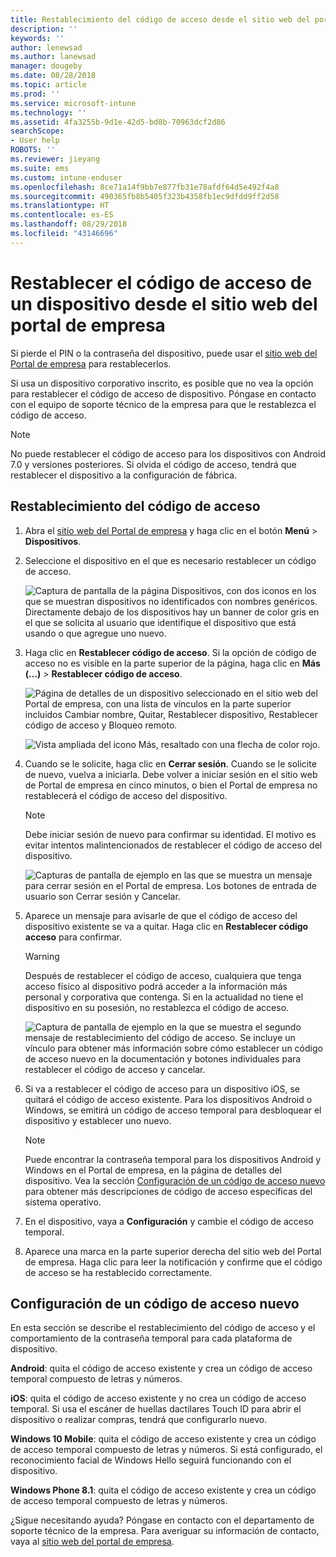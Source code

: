 ```yaml
---
title: Restablecimiento del código de acceso desde el sitio web del portal de empresa | Microsoft Docs
description: ''
keywords: ''
author: lenewsad
ms.author: lanewsad
manager: dougeby
ms.date: 08/28/2018
ms.topic: article
ms.prod: ''
ms.service: microsoft-intune
ms.technology: ''
ms.assetid: 4fa3255b-9d1e-42d5-bd8b-70963dcf2d86
searchScope:
- User help
ROBOTS: ''
ms.reviewer: jieyang
ms.suite: ems
ms.custom: intune-enduser
ms.openlocfilehash: 8ce71a14f9bb7e877fb31e78afdf64d5e492f4a8
ms.sourcegitcommit: 490365fb8b5405f323b4358fb1ec9dfdd9ff2d58
ms.translationtype: HT
ms.contentlocale: es-ES
ms.lasthandoff: 08/29/2018
ms.locfileid: "43146696"
---
```

# <a name="how-to-reset-your-device-passcode-from-the-company-portal-website"></a>Restablecer el código de acceso de un dispositivo desde el sitio web del portal de empresa

Si pierde el PIN o la contraseña del dispositivo, puede usar el [sitio web del Portal de empresa](https://portal.manage.microsoft.com) para restablecerlos.  

Si usa un dispositivo corporativo inscrito, es posible que no vea la opción para restablecer el código de acceso de dispositivo. Póngase en contacto con el equipo de soporte técnico de la empresa para que le restablezca el código de acceso.

   > [!NOTE]
   > No puede restablecer el código de acceso para los dispositivos con Android 7.0 y versiones posteriores. Si olvida el código de acceso, tendrá que restablecer el dispositivo a la configuración de fábrica. 

## <a name="reset-your-passcode"></a>Restablecimiento del código de acceso

1.  Abra el [sitio web del Portal de empresa](https://portal.manage.microsoft.com) y haga clic en el botón __Menú__ > __Dispositivos__.  

2. Seleccione el dispositivo en el que es necesario restablecer un código de acceso.  

    ![Captura de pantalla de la página Dispositivos, con dos iconos en los que se muestran dispositivos no identificados con nombres genéricos. Directamente debajo de los dispositivos hay un banner de color gris en el que se solicita al usuario que identifique el dispositivo que está usando o que agregue uno nuevo.](./media/rename-reset-device-step2-1808.png) 

3. Haga clic en **Restablecer código de acceso**. Si la opción de código de acceso no es visible en la parte superior de la página, haga clic en **Más (...)** > **Restablecer código de acceso**.   

   ![Página de detalles de un dispositivo seleccionado en el sitio web del Portal de empresa, con una lista de vínculos en la parte superior incluidos Cambiar nombre, Quitar, Restablecer dispositivo, Restablecer código de acceso y Bloqueo remoto. ](./media/rename-reset-device-1808.png)   

    ![Vista ampliada del icono Más, resaltado con una flecha de color rojo.](./media/rename-reset-device-step3-more-1808.png)  

4. Cuando se le solicite, haga clic en **Cerrar sesión**. Cuando se le solicite de nuevo, vuelva a iniciarla. Debe volver a iniciar sesión en el sitio web de Portal de empresa en cinco minutos, o bien el Portal de empresa no restablecerá el código de acceso del dispositivo.  

   > [!NOTE]
   > Debe iniciar sesión de nuevo para confirmar su identidad. El motivo es evitar intentos malintencionados de restablecer el código de acceso del dispositivo.

   ![Capturas de pantalla de ejemplo en las que se muestra un mensaje para cerrar sesión en el Portal de empresa. Los botones de entrada de usuario son Cerrar sesión y Cancelar.](./media/iwp-reset-passcode-popup-1808.png)

5. Aparece un mensaje para avisarle de que el código de acceso del dispositivo existente se va a quitar. Haga clic en **Restablecer código acceso** para confirmar.  
    > [!WARNING]
    > Después de restablecer el código de acceso, cualquiera que tenga acceso físico al dispositivo podrá acceder a la información más personal y corporativa que contenga. Si en la actualidad no tiene el dispositivo en su posesión, no restablezca el código de acceso.  

   ![Captura de pantalla de ejemplo en la que se muestra el segundo mensaje de restablecimiento del código de acceso. Se incluye un vínculo para obtener más información sobre cómo establecer un código de acceso nuevo en la documentación y botones individuales para restablecer el código de acceso y cancelar.](./media/iwp-reset-passcode-popup2-1808.png) 

6. Si va a restablecer el código de acceso para un dispositivo iOS, se quitará el código de acceso existente. Para los dispositivos Android o Windows, se emitirá un código de acceso temporal para desbloquear el dispositivo y establecer uno nuevo. 

   > [!NOTE]
   > Puede encontrar la contraseña temporal para los dispositivos Android y Windows en el Portal de empresa, en la página de detalles del dispositivo. Vea la sección [Configuración de un código de acceso nuevo](reset-your-passcode-cpwebsite.md#set-up-a-new-passcode) para obtener más descripciones de código de acceso específicas del sistema operativo.  
   
7. En el dispositivo, vaya a **Configuración** y cambie el código de acceso temporal. 

8. Aparece una marca en la parte superior derecha del sitio web del Portal de empresa. Haga clic para leer la notificación y confirme que el código de acceso se ha restablecido correctamente.  

## <a name="set-up-a-new-passcode"></a>Configuración de un código de acceso nuevo  

En esta sección se describe el restablecimiento del código de acceso y el comportamiento de la contraseña temporal para cada plataforma de dispositivo.  

**Android**: quita el código de acceso existente y crea un código de acceso temporal compuesto de letras y números.

**iOS**: quita el código de acceso existente y no crea un código de acceso temporal. Si usa el escáner de huellas dactilares Touch ID para abrir el dispositivo o realizar compras, tendrá que configurarlo nuevo.  

**Windows 10 Mobile**: quita el código de acceso existente y crea un código de acceso temporal compuesto de letras y números. Si está configurado, el reconocimiento facial de Windows Hello seguirá funcionando con el dispositivo.
    
**Windows Phone 8.1**: quita el código de acceso existente y crea un código de acceso temporal compuesto de letras y números.  

¿Sigue necesitando ayuda? Póngase en contacto con el departamento de soporte técnico de la empresa. Para averiguar su información de contacto, vaya al [sitio web del portal de empresa](https://go.microsoft.com/fwlink/?linkid=2010980).  
